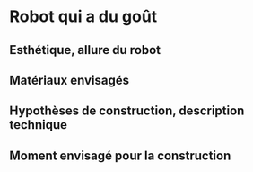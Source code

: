 
# Robot qui a du goût

## Esthétique, allure du robot

## Matériaux envisagés

## Hypothèses de construction, description technique

## Moment envisagé pour la construction
